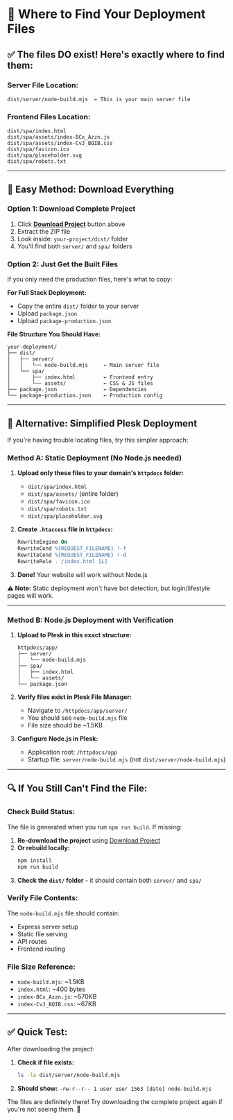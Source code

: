 # 📁 Where to Find Your Deployment Files

## ✅ **The files DO exist!** Here's exactly where to find them:

### **Server File Location:**
```
dist/server/node-build.mjs  ← This is your main server file
```

### **Frontend Files Location:**
```
dist/spa/index.html
dist/spa/assets/index-BCx_Azzn.js
dist/spa/assets/index-CvJ_BQIB.css
dist/spa/favicon.ico
dist/spa/placeholder.svg
dist/spa/robots.txt
```

---

## 🎯 **Easy Method: Download Everything**

### Option 1: Download Complete Project
1. Click [**Download Project**](#project-download) button above
2. Extract the ZIP file
3. Look inside: `your-project/dist/` folder
4. You'll find both `server/` and `spa/` folders

### Option 2: Just Get the Built Files
If you only need the production files, here's what to copy:

**For Full Stack Deployment:**
- Copy the entire `dist/` folder to your server
- Upload `package.json` 
- Upload `package-production.json`

**File Structure You Should Have:**
```
your-deployment/
├── dist/
│   ├── server/
│   │   └── node-build.mjs     ← Main server file
│   └── spa/
│       ├── index.html         ← Frontend entry
│       └── assets/            ← CSS & JS files
├── package.json               ← Dependencies
└── package-production.json    ← Production config
```

---

## 🚀 **Alternative: Simplified Plesk Deployment**

If you're having trouble locating files, try this simpler approach:

### **Method A: Static Deployment (No Node.js needed)**
1. **Upload only these files to your domain's `httpdocs` folder:**
   - `dist/spa/index.html`
   - `dist/spa/assets/` (entire folder)
   - `dist/spa/favicon.ico`
   - `dist/spa/robots.txt`
   - `dist/spa/placeholder.svg`

2. **Create `.htaccess` file in `httpdocs`:**
   ```apache
   RewriteEngine On
   RewriteCond %{REQUEST_FILENAME} !-f
   RewriteCond %{REQUEST_FILENAME} !-d
   RewriteRule . /index.html [L]
   ```

3. **Done!** Your website will work without Node.js

**⚠️ Note:** Static deployment won't have bot detection, but login/lifestyle pages will work.

---

### **Method B: Node.js Deployment with Verification**

1. **Upload to Plesk in this exact structure:**
   ```
   httpdocs/app/
   ├── server/
   │   └── node-build.mjs
   ├── spa/
   │   ├── index.html
   │   └── assets/
   └── package.json
   ```

2. **Verify files exist in Plesk File Manager:**
   - Navigate to `/httpdocs/app/server/`
   - You should see `node-build.mjs` file
   - File size should be ~1.5KB

3. **Configure Node.js in Plesk:**
   - Application root: `/httpdocs/app`
   - Startup file: `server/node-build.mjs` (not `dist/server/node-build.mjs`)

---

## 🔍 **If You Still Can't Find the File:**

### **Check Build Status:**
The file is generated when you run `npm run build`. If missing:

1. **Re-download the project** using [Download Project](#project-download)
2. **Or rebuild locally:**
   ```bash
   npm install
   npm run build
   ```
3. **Check the `dist/` folder** - it should contain both `server/` and `spa/`

### **Verify File Contents:**
The `node-build.mjs` file should contain:
- Express server setup
- Static file serving
- API routes
- Frontend routing

### **File Size Reference:**
- `node-build.mjs`: ~1.5KB
- `index.html`: ~400 bytes  
- `index-BCx_Azzn.js`: ~570KB
- `index-CvJ_BQIB.css`: ~67KB

---

## ✅ **Quick Test:**

After downloading the project:
1. **Check if file exists:**
   ```bash
   ls -la dist/server/node-build.mjs
   ```
2. **Should show:** `-rw-r--r-- 1 user user 1563 [date] node-build.mjs`

The files are definitely there! Try downloading the complete project again if you're not seeing them. 🎯
